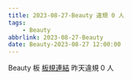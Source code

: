 ```yaml
---
title: 2023-08-27-Beauty 違規 0 人
tags:
    - Beauty
abbrlink: 2023-08-27-Beauty
date: Beauty-2023-08-27 12:00:00
---
```

Beauty 板 [板規連結](https://www.ptt.cc/bbs/Beauty/M.1630069980.A.84B.html)
昨天違規 0 人
